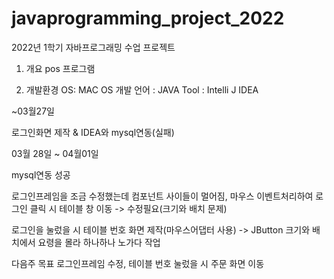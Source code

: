 # javaprogramming_project_2022
2022년 1학기 자바프로그래밍 수업 프로젝트
1. 개요
pos 프로그램

2. 개발환경
OS: MAC OS
개발 언어 : JAVA
Tool : Intelli J IDEA

~03월27일

로그인화면 제작 & IDEA와 mysql연동(실패)

03월 28일 ~ 04월01일

mysql연동 성공

로그인프레임을 조금 수정했는데 컴포넌트 사이들이 멀어짐, 마우스 이벤트처리하여 로그인 클릭 시 테이블 창 이동 -> 수정필요(크기와 배치 문제)

로그인을 눌렀을 시 테이블 번호 화면 제작(마우스어댑터 사용) -> JButton 크기와 배치에서 요령을 몰라 하나하나 노가다 작업

다음주 목표 로그인프레임 수정, 테이블 번호 눌렀을 시 주문 화면 이동
